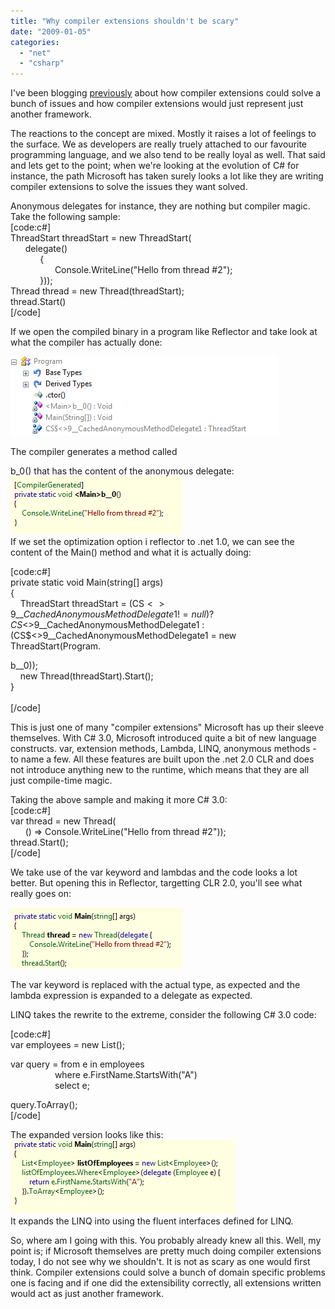 ```yaml
---
title: "Why compiler extensions shouldn't be scary"
date: "2009-01-05"
categories: 
  - "net"
  - "csharp"
---
```


I've been blogging [previously](/post/2008/11/03/Compiler-extensions-is-just-another-framework.aspx) about how compiler extensions could solve a bunch of issues and how compiler extensions would just represent just another framework.  
  
The reactions to the concept are mixed. Mostly it raises a lot of feelings to the surface. We as developers are really truely attached to our favourite programming language, and we also tend to be really loyal as well. That said and lets get to the point; when we're looking at the evolution of C# for instance, the path Microsoft has taken surely looks a lot like they are writing compiler extensions to solve the issues they want solved.  
  
Anonymous delegates for instance, they are nothing but compiler magic.  
Take the following sample:  
\[code:c#\]  
ThreadStart threadStart = new ThreadStart(  
      delegate()  
            {  
                  Console.WriteLine("Hello from thread #2");  
            }));  
Thread thread = new Thread(threadStart);  
thread.Start()  
\[/code\]  
  
If we open the compiled binary in a program like Reflector and take look at what the compiler has actually done:  
  
![](images/Parallels-DesktopScreenSnapz001.png)  
  
The compiler generates a method called <Main>b\_0() that has the content of the anonymous delegate:  
![](images/Parallels-DesktopScreenSnapz002.png)  
If we set the optimization option i reflector to .net 1.0, we can see the content of the Main() method and what it is actually doing:  
  
\[code:c#\]  
private static void Main(string\[\] args)  
{  
    ThreadStart threadStart = (CS$<>9\_\_CachedAnonymousMethodDelegate1 != null) ? CS$<>9\_\_CachedAnonymousMethodDelegate1 : (CS$<>9\_\_CachedAnonymousMethodDelegate1 = new ThreadStart(Program.<Main>b\_\_0));  
    new Thread(threadStart).Start();  
}  
   
\[/code\]  
  
  
This is just one of many "compiler extensions" Microsoft has up their sleeve themselves. With C# 3.0, Microsoft introduced quite a bit of new language constructs. var, extension methods, Lambda, LINQ, anonymous methods - to name a few. All these features are built upon the .net 2.0 CLR and does not introduce anything new to the runtime, which means that they are all just compile-time magic.  
  
Taking the above sample and making it more C# 3.0:  
\[code:c#\]  
var thread = new Thread(  
      () => Console.WriteLine("Hello from thread #2"));  
thread.Start();  
\[/code\]  
  
We take use of the var keyword and lambdas and the code looks a lot better. But opening this in Reflector, targetting CLR 2.0, you'll see what really goes on:  
  
![](images/Parallels-DesktopScreenSnapz004.png)  
  
The var keyword is replaced with the actual type, as expected and the lambda expression is expanded to a delegate as expected.  
  
LINQ takes the rewrite to the extreme, consider the following C# 3.0 code:  
  
\[code:c#\]  
var employees = new List<Employee>();  
  
var query = from e in employees  
                  where e.FirstName.StartsWith("A")  
                  select e;  
  
query.ToArray();  
\[/code\]  
  
The expanded version looks like this:  
![](images/Reflector1.png)  
It expands the LINQ into using the fluent interfaces defined for LINQ.  
  
  
So, where am I going with this. You probably already knew all this. Well, my point is; if Microsoft themselves are pretty much doing compiler extensions today, I do not see why we shouldn't. It is not as scary as one would first think. Compiler extensions could solve a bunch of domain specific problems one is facing and if one did the extensibility correctly, all extensions written would act as just another framework.
